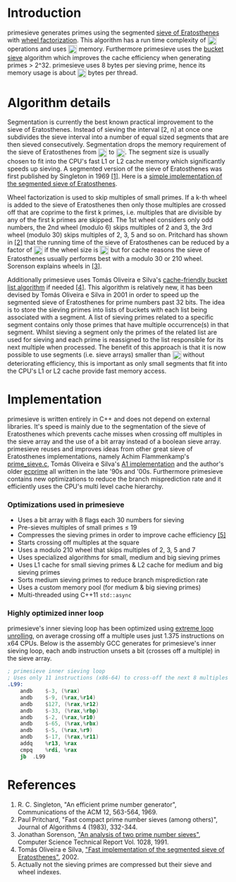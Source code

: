 # Introduction

primesieve generates primes using the segmented
[sieve of Eratosthenes](https://en.wikipedia.org/wiki/Sieve_of_Eratosthenes) with
[wheel factorization](https://en.wikipedia.org/wiki/Wheel_factorization).
This algorithm has a run time complexity of
<img src="https://github.com/kimwalisch/primesieve/blob/gh-pages/images/Onloglogn.svg" height="20" align="absmiddle"/>
operations and uses
<img src="https://github.com/kimwalisch/primesieve/blob/gh-pages/images/Osqrtn.svg" height="20" align="absmiddle"/>
memory. Furthermore primesieve uses the
[bucket sieve](http://sweet.ua.pt/tos/software/prime_sieve.html)
algorithm which improves the cache efficiency when generating primes > 2^32.
primesieve uses 8 bytes per sieving prime, hence its memory usage is about
<img src="https://github.com/kimwalisch/primesieve/blob/gh-pages/images/primesieve_memory_usage.svg" height="20" align="absmiddle"/>
bytes per thread.

# Algorithm details

Segmentation is currently the best known practical improvement to
the sieve of Eratosthenes. Instead of sieving the interval
[2, n] at once one subdivides the sieve interval into a
number of equal sized segments that are then sieved consecutively.
Segmentation drops the memory requirement of the sieve of Eratosthenes from
<img src="https://github.com/kimwalisch/primesieve/blob/gh-pages/images/On.svg" alt="O(n)" height="20" align="absmiddle"/> to
<img src="https://github.com/kimwalisch/primesieve/blob/gh-pages/images/Osqrtn.svg" alt="O(sqrt(n))" height="20" align="absmiddle"/>.
The segment size is usually chosen to fit into the CPU's fast L1 or L2
cache memory which significantly speeds up sieving. A segmented
version of the sieve of Eratosthenes was first published by Singleton
in 1969 [[1]](#references). Here is a
[simple implementation of the segmented sieve of Eratosthenes](https://github.com/kimwalisch/primesieve/wiki/Segmented-sieve-of-Eratosthenes).

Wheel factorization is used to skip multiples of small primes. If a
k-th wheel is added to the sieve of Eratosthenes then only those
multiples are crossed off that are coprime to the first k
primes, i.e. multiples that are divisible by any of the first k
primes are skipped. The 1st wheel considers only odd numbers, the 2nd
wheel (modulo 6) skips multiples of 2 and 3, the 3rd wheel (modulo 30)
skips multiples of 2, 3, 5 and so on. Pritchard has shown in
[[2]](#references) that the running time of the sieve of
Eratosthenes can be reduced by a factor of
<img src="https://github.com/kimwalisch/primesieve/blob/gh-pages/images/loglogn.svg" alt="log log n" height="20" align="absmiddle"/>
if the wheel size is
<img src="https://github.com/kimwalisch/primesieve/blob/gh-pages/images/propsqrtn.svg" alt="sqrt(n)" height="20" align="absmiddle"/>
but for cache reasons the sieve of Eratosthenes usually performs best
with a modulo 30 or 210 wheel. Sorenson explains wheels in
[[3]](#references).

Additionally primesieve uses Tomás Oliveira e Silva's
[cache-friendly bucket list algorithm](http://www.ieeta.pt/~tos/software/prime_sieve.html)
if needed [[4]](#references). This algorithm is relatively
new, it has been devised by Tomás Oliveira e Silva in 2001 in order to
speed up the segmented sieve of Eratosthenes for prime numbers past 32
bits. The idea is to store the sieving primes into lists of buckets
with each list being associated with a segment. A list of sieving
primes related to a specific segment contains only those primes that
have multiple occurrence(s) in that segment. Whilst sieving a segment
only the primes of the related list are used for sieving and each
prime is reassigned to the list responsible for its next multiple when
processed. The benefit of this approach is that it is now possible to
use segments (i.e. sieve arrays) smaller than
<img src="https://github.com/kimwalisch/primesieve/blob/gh-pages/images/sqrtn.svg" alt="sqrt(n)" height="20" align="absmiddle"/>
without deteriorating efficiency, this is important as only small
segments that fit into the CPU's L1 or L2 cache provide fast memory
access.

# Implementation

primesieve is written entirely in C++ and does not depend on
external libraries. It's speed is mainly due to the segmentation of
the sieve of Eratosthenes which prevents cache misses when crossing
off multiples in the sieve array and the use of a bit array instead of
a boolean sieve array. primesieve reuses and improves ideas from other
great sieve of Eratosthenes implementations, namely Achim
Flammenkamp's [prime_sieve.c](https://wwwhomes.uni-bielefeld.de/achim/prime_sieve.html),
Tomás Oliveira e Silva's [A1 implementation](http://sweet.ua.pt/tos/software/prime_sieve.html#s)
and the author's older [ecprime](http://primzahlen.de/referenten/Kim_Walisch/index2.htm)
all written in the late '90s and '00s. Furthermore primesieve contains
new optimizations to reduce the branch misprediction rate and it
efficiently uses the CPU's multi level cache hierarchy.

### Optimizations used in primesieve

 * Uses a bit array with 8 flags each 30 numbers for sieving
 * Pre-sieves multiples of small primes ≤ 19
 * Compresses the sieving primes in order to improve cache efficiency [[5]](#references)
 * Starts crossing off multiples at the square
 * Uses a modulo 210 wheel that skips multiples of 2, 3, 5 and 7
 * Uses specialized algorithms for small, medium and big sieving primes
 * Uses L1 cache for small sieving primes & L2 cache for medium and big sieving primes
 * Sorts medium sieving primes to reduce branch misprediction rate
 * Uses a custom memory pool (for medium & big sieving primes)
 * Multi-threaded using C++11 ```std::async```

### Highly optimized inner loop

primesieve's inner sieving loop has been optimized using
[extreme loop unrolling](https://github.com/kimwalisch/primesieve/blob/master/src/EratSmall.cpp#L117),
on average crossing off a multiple uses just 1.375 instructions on
x64 CPUs. Below is the assembly GCC generates for primesieve's inner
sieving loop, each andb instruction unsets a bit (crosses off a
multiple) in the sieve array.

```asm
; primesieve inner sieving loop
; Uses only 11 instructions (x86-64) to cross-off the next 8 multiples
.L99:
    andb    $-3, (%rax)
    andb    $-9, (%rax,%r14)
    andb    $127, (%rax,%r12)
    andb    $-33, (%rax,%rbp)
    andb    $-2, (%rax,%r10)
    andb    $-65, (%rax,%rbx)
    andb    $-5, (%rax,%r9)
    andb    $-17, (%rax,%r11)
    addq    %r13, %rax
    cmpq    %rdi, %rax
    jb  .L99
```

# References

1. R. C. Singleton, "An efficient prime number generator", <br/>Communications of the ACM 12, 563-564, 1969.
2. Paul Pritchard, "Fast compact prime number sieves (among others)", <br/>Journal of Algorithms 4 (1983), 332-344.
3. Jonathan Sorenson, ["An analysis of two prime number sieves"](ftp://ftp.cs.wisc.edu/pub/techreports/1991/TR1028.pdf), <br/>Computer Science Technical Report Vol. 1028, 1991.
4. Tomás Oliveira e Silva, ["Fast implementation of the segmented sieve of Eratosthenes"](http://www.ieeta.pt/~tos/software/prime_sieve.html), 2002.
5. Actually not the sieving primes are compressed but their sieve and wheel indexes.
